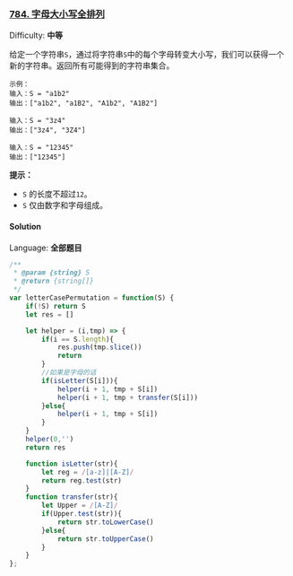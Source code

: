 ### [784\. 字母大小写全排列](https://leetcode-cn.com/problems/letter-case-permutation/)

Difficulty: **中等**


给定一个字符串`S`，通过将字符串`S`中的每个字母转变大小写，我们可以获得一个新的字符串。返回所有可能得到的字符串集合。

```
示例：
输入：S = "a1b2"
输出：["a1b2", "a1B2", "A1b2", "A1B2"]

输入：S = "3z4"
输出：["3z4", "3Z4"]

输入：S = "12345"
输出：["12345"]
```

**提示：**

*   `S` 的长度不超过`12`。
*   `S` 仅由数字和字母组成。


#### Solution

Language: **全部题目**

```js
​/**
 * @param {string} S
 * @return {string[]}
 */
var letterCasePermutation = function(S) {
    if(!S) return S
    let res = []

    let helper = (i,tmp) => {
        if(i == S.length){
            res.push(tmp.slice())
            return
        }
        //如果是字母的话
        if(isLetter(S[i])){
            helper(i + 1, tmp + S[i])
            helper(i + 1, tmp + transfer(S[i]))
        }else{
            helper(i + 1, tmp + S[i])
        }
    }
    helper(0,'')
    return res

    function isLetter(str){
        let reg = /[a-z]|[A-Z]/
        return reg.test(str)
    }
    function transfer(str){
        let Upper = /[A-Z]/
        if(Upper.test(str)){
            return str.toLowerCase()
        }else{
            return str.toUpperCase()
        }
    }
};
```
